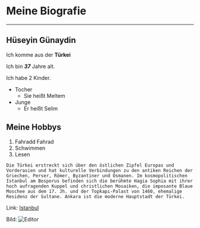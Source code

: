 # Meine Biografie

---

## Hüseyin Günaydin

Ich komme aus der **Türkei**

Ich bin **_37_** Jahre alt.

Ich habe 2 Kinder.

- Tocher
  - Sie heißt Meltem
- Junge
  - Er heißt Selim

## Meine Hobbys

1. Fahradd Fahrad
2. Schwimmen
3. Lesen
<!--Ich wohne in Berlin-->

```
Die Türkei erstreckt sich über den östlichen Zipfel Europas und Vorderasien und hat kulturelle Verbindungen zu den antiken Reichen der Griechen, Perser, Römer, Byzantiner und Osmanen. Im kosmopolitischen Istanbul am Bosporus befinden sich die berühmte Hagia Sophia mit ihrer hoch aufragenden Kuppel und christlichen Mosaiken, die imposante Blaue Moschee aus dem 17. Jh. und der Topkapı-Palast von 1460, ehemalige Residenz der Sultane. Ankara ist die moderne Hauptstadt der Türkei.
```

Link:
[Istanbul](https://tourscanner.com/blog/de/tagesausfluege-von-istanbul/)

Bild:
![Editor](https://media.istockphoto.com/photos/bosphorus-bridge-during-the-sunset-istanbul-picture-id514325748)
